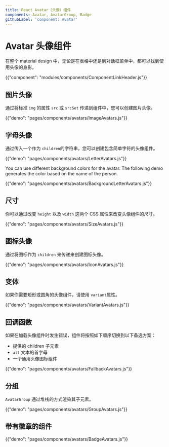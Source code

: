 ```yaml
---
title: React Avatar（头像）组件
components: Avatar, AvatarGroup, Badge
githubLabel: 'component: Avatar'
---
```


# Avatar 头像组件

<p class="description">在整个 material design 中，无论是在表格中还是到对话框菜单中，都可以找到使用头像的身影。</p>

{{"component": "modules/components/ComponentLinkHeader.js"}}

## 图片头像

通过将标准 `img` 的属性 `src` 或 `srcSet` 传递到组件中，您可以创建图片头像。

{{"demo": "pages/components/avatars/ImageAvatars.js"}}

## 字母头像

通过传入一个作为 `children`的字符串，您可以创建包含简单字符的头像组件。

{{"demo": "pages/components/avatars/LetterAvatars.js"}}

You can use different background colors for the avatar. The following demo generates the color based on the name of the person.

{{"demo": "pages/components/avatars/BackgroundLetterAvatars.js"}}

## 尺寸

你可以通过改变 `height` 以及 `width` 这两个 CSS 属性来改变头像组件的尺寸。

{{"demo": "pages/components/avatars/SizeAvatars.js"}}

## 图标头像

通过将图标作为 `children` 来传递来创建图标头像。

{{"demo": "pages/components/avatars/IconAvatars.js"}}

## 变体

如果你需要矩形或圆角的头像组件，请使用 `variant`属性。

{{"demo": "pages/components/avatars/VariantAvatars.js"}}

## 回调函数

如果在加载头像组件时发生错误，组件将按照如下顺序切换到以下备选方案：

- 提供的 children 子元素
- `alt` 文本的首字母
- 一个通用头像图标组件

{{"demo": "pages/components/avatars/FallbackAvatars.js"}}

## 分组

`AvatarGroup` 通过堆栈的方式渲染其子元素。

{{"demo": "pages/components/avatars/GroupAvatars.js"}}

## 带有徽章的组件

{{"demo": "pages/components/avatars/BadgeAvatars.js"}}
